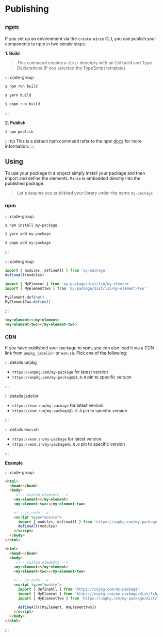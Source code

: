 # Publishing

## npm

If you set up an environment via the `create-minze` CLI, you can publish your components to npm in two simple steps.

**1. Build**

> This command creates a `dist/` directory with an `ESM` build and Type Declarations (If you selected the TypeScript template).

::: code-group

```bash [npm]
$ npm run build
```

```bash [yarn]
$ yarn build
```

```bash [pnpm]
$ pnpm run build
```

:::

**2. Publish**

```bash
$ npm publish
```

::: tip
This is a default npm command refer to the npm [docs](https://docs.npmjs.com/cli/v8/commands/npm-publish) for more information.
:::

## Using

To use your package in a project simply install your package and then import and define the elements. `Minze` is embedded directly into the published package.

> Let's assume you published your library under the name `my-package`

### npm

::: code-group

```bash [npm]
$ npm install my-package
```

```bash [yarn]
$ yarn add my-package
```

```bash [pnpm]
$ pnpm add my-package
```

:::

<!-- prettier-ignore-start -->

::: code-group

```js [Define All]
import { modules, defineAll } from 'my-package'
defineAll(modules)
```

```js [Define Separate]
import { MyElement } from 'my-package/dist/lib/my-element'
import { MyElementTwo } from 'my-package/dist/lib/my-element-two'

MyElement.define()
MyElementTwo.define()
```

:::

```html
<my-element></my-element>
<my-element-two></my-element-two>
```

<!-- prettier-ignore-end -->

### CDN

If you have published your package to npm, you can also load it via a CDN link from `unpkg`, `jsdelivr` or `esm.sh`. Pick one of the following:

::: details unpkg

- `https://unpkg.com/my-package` for latest version
- `https://unpkg.com/my-package@1.0.0` pin to specific version

:::

::: details jsdelivr

- `https://esm.run/my-package` for latest version
- `https://esm.run/my-package@1.0.0` pin to specific version

:::

::: details esm.sh

- `https://esm.sh/my-package` for latest version
- `https://esm.sh/my-package@1.0.0` pin to specific version

:::

**Example**

<!-- prettier-ignore-start -->

::: code-group

```html [Define All]
<html>
  <head></head>
  <body>
     <!-- custom elements -->
    <my-element></my-element>
    <my-element-two></my-element-two>

    <!-- js code -->
    <script type="module">
      import { modules, defineAll } from 'https://unpkg.com/my-package'
      defineAll(modules)
    </script>
  </body>
</html>
```

```html [Define Separate]
<html>
  <head></head>
  <body>
     <!-- custom elements -->
    <my-element></my-element>
    <my-element-two></my-element-two>

    <!-- js code -->
    <script type="module">
      import { defineAll } from 'https://unpkg.com/my-package'
      import { MyElement } from 'https://unpkg.com/my-package/dist/lib/my-element.js'
      import { MyElementTwo } from 'https://unpkg.com/my-package/dist/lib/my-element-two.js'

      defineAll([MyElement, MyElementTwo])
    </script>
  </body>
</html>
```

:::

<!-- prettier-ignore-end -->
